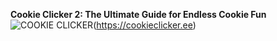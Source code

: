 **Cookie Clicker 2: The Ultimate Guide for Endless Cookie Fun**
![COOKIE CLICKER](https://github.com/user-attachments/assets/7589aa3c-8012-473c-8310-cc12ad60325f)(https://cookieclicker.ee)


